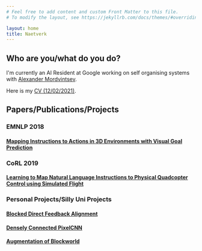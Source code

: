 ```yaml
---
# Feel free to add content and custom Front Matter to this file.
# To modify the layout, see https://jekyllrb.com/docs/themes/#overriding-theme-defaults

layout: home
title: Naetverk
---
```

## Who are you/what do you do?
I'm currently an AI Resident at Google working on self organising systems with [Alexander Mordvintsev](https://znah.net/).

Here is my [CV (12/02/2021)](assets/eyvind_cv_feb_2021.pdf).

## Papers/Publications/Projects
### EMNLP 2018
#### [Mapping Instructions to Actions in 3D Environments with Visual Goal Prediction](https://arxiv.org/abs/1809.00786)
### CoRL 2019
#### [Learning to Map Natural Language Instructions to Physical Quadcopter Control using Simulated Flight](https://arxiv.org/abs/1910.09664)
### Personal Projects/Silly Uni Projects
#### [Blocked Direct Feedback Alignment](assets/blocked-direct-feedback.pdf)
#### [Densely Connected PixelCNN](assets/densely-connected-pixelcnn.pdf)
#### [Augmentation of Blockworld](assets/augmentation-block-world.pdf)
